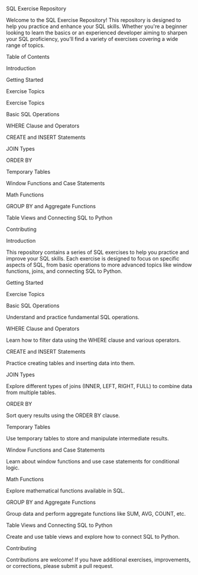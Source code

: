 SQL Exercise Repository

Welcome to the SQL Exercise Repository! This repository is designed to help you practice and enhance your SQL skills. Whether you're a beginner looking to learn the basics or an experienced developer aiming to sharpen your SQL proficiency, you'll find a variety of exercises covering a wide range of topics.

Table of Contents

Introduction

Getting Started

Exercise Topics

Exercise Topics

Basic SQL Operations

WHERE Clause and Operators

CREATE and INSERT Statements

JOIN Types

ORDER BY

Temporary Tables

Window Functions and Case Statements

Math Functions

GROUP BY and Aggregate Functions

Table Views and Connecting SQL to Python

Contributing

Introduction


This repository contains a series of SQL exercises to help you practice and improve your SQL skills. Each exercise is designed to focus on specific aspects of SQL, from basic operations to more advanced topics like window functions, joins, and connecting SQL to Python.

Getting Started

Exercise Topics

Basic SQL Operations

Understand and practice fundamental SQL operations.

WHERE Clause and Operators

Learn how to filter data using the WHERE clause and various operators.

CREATE and INSERT Statements

Practice creating tables and inserting data into them.

JOIN Types

Explore different types of joins (INNER, LEFT, RIGHT, FULL) to combine data from multiple tables.

ORDER BY

Sort query results using the ORDER BY clause.

Temporary Tables

Use temporary tables to store and manipulate intermediate results.

Window Functions and Case Statements

Learn about window functions and use case statements for conditional logic.

Math Functions

Explore mathematical functions available in SQL.

GROUP BY and Aggregate Functions

Group data and perform aggregate functions like SUM, AVG, COUNT, etc.

Table Views and Connecting SQL to Python


Create and use table views and explore how to connect SQL to Python.

Contributing

Contributions are welcome! If you have additional exercises, improvements, or corrections, please submit a pull request.

